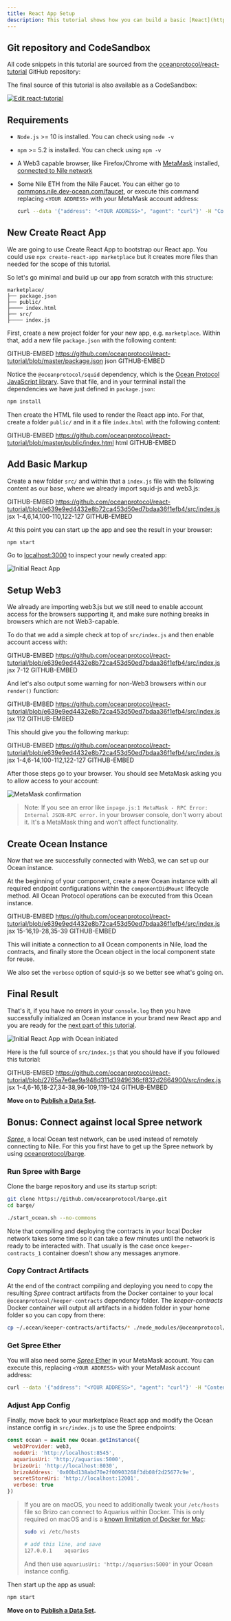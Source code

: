 ```yaml
---
title: React App Setup
description: This tutorial shows how you can build a basic [React](https://reactjs.org/) app with [Create React App](https://github.com/facebook/create-react-app) that uses the squid-js JavaScript package to publish a data set, get a data set, and more.
---
```


## Git repository and CodeSandbox

All code snippets in this tutorial are sourced from the [oceanprotocol/react-tutorial](https://github.com/oceanprotocol/react-tutorial) GitHub repository:

<repo name="react-tutorial"></repo>

The final source of this tutorial is also available as a CodeSandbox:

[![Edit react-tutorial](https://codesandbox.io/static/img/play-codesandbox.svg)](https://codesandbox.io/s/github/oceanprotocol/react-tutorial/tree/master/?fontsize=14)

## Requirements

- `Node.js` >= 10 is installed. You can check using `node -v`
- `npm` >= 5.2 is installed. You can check using `npm -v`
- A Web3 capable browser, like Firefox/Chrome with [MetaMask](https://metamask.io) installed, [connected to Nile network](http://localhost:8000/tutorials/connect-to-networks/#connect-to-the-nile-testnet)
- Some Nile ETH from the Nile Faucet. You can either go to [commons.nile.dev-ocean.com/faucet](https://commons.nile.dev-ocean.com/faucet), or execute this command replacing `<YOUR ADDRESS>` with your MetaMask account address:

  ```bash
  curl --data '{"address": "<YOUR ADDRESS>", "agent": "curl"}' -H "Content-Type: application/json" -X POST https://faucet.nile.dev-ocean.com/faucet
  ```

## New Create React App

We are going to use Create React App to bootstrap our React app. You could use `npx create-react-app marketplace` but it creates more files than needed for the scope of this tutorial.

So let's go minimal and build up our app from scratch with this structure:

```text
marketplace/
├── package.json
├── public/
├──── index.html
├── src/
├──── index.js
```

First, create a new project folder for your new app, e.g. `marketplace`. Within that, add a new file `package.json` with the following content:

GITHUB-EMBED https://github.com/oceanprotocol/react-tutorial/blob/master/package.json json GITHUB-EMBED

Notice the `@oceanprotocol/squid` dependency, which is the [Ocean Protocol JavaScript library](https://github.com/oceanprotocol/squid-js). Save that file, and in your terminal install the dependencies we have just defined in `package.json`:

```bash
npm install
```

Then create the HTML file used to render the React app into. For that, create a folder `public/` and in it a file `index.html` with the following content:

GITHUB-EMBED https://github.com/oceanprotocol/react-tutorial/blob/master/public/index.html html GITHUB-EMBED

## Add Basic Markup

Create a new folder `src/` and within that a `index.js` file with the following content as our base, where we already import squid-js and web3.js:

GITHUB-EMBED https://github.com/oceanprotocol/react-tutorial/blob/e639e9ed4432e8b72ca453d50ed7bdaa36f1efb4/src/index.js jsx 1-4,6,14,100-110,122-127 GITHUB-EMBED

At this point you can start up the app and see the result in your browser:

```bash
npm start
```

Go to [localhost:3000](http://localhost:3000) to inspect your newly created app:

![Initial React App](images/react-app-01.png)

## Setup Web3

We already are importing web3.js but we still need to enable account access for the browsers supporting it, and make sure nothing breaks in browsers which are not Web3-capable.

To do that we add a simple check at top of `src/index.js` and then enable account access with:

GITHUB-EMBED https://github.com/oceanprotocol/react-tutorial/blob/e639e9ed4432e8b72ca453d50ed7bdaa36f1efb4/src/index.js jsx 7-12 GITHUB-EMBED

And let's also output some warning for non-Web3 browsers within our `render()` function:

GITHUB-EMBED https://github.com/oceanprotocol/react-tutorial/blob/e639e9ed4432e8b72ca453d50ed7bdaa36f1efb4/src/index.js jsx 112 GITHUB-EMBED

This should give you the following markup:

GITHUB-EMBED https://github.com/oceanprotocol/react-tutorial/blob/e639e9ed4432e8b72ca453d50ed7bdaa36f1efb4/src/index.js jsx 1-4,6-14,100-112,122-127 GITHUB-EMBED

After those steps go to your browser. You should see MetaMask asking you to allow access to your account:

![MetaMask confirmation](images/react-app-02.png)

> Note: If you see an error like `inpage.js:1 MetaMask - RPC Error: Internal JSON-RPC error.` in your browser console, don't worry about it. It's a MetaMask thing and won't affect functionality.

## Create Ocean Instance

Now that we are successfully connected with Web3, we can set up our Ocean instance.

At the beginning of your component, create a new Ocean instance with all required endpoint configurations within the `componentDidMount` lifecycle method. All Ocean Protocol operations can be executed from this Ocean instance.

GITHUB-EMBED https://github.com/oceanprotocol/react-tutorial/blob/e639e9ed4432e8b72ca453d50ed7bdaa36f1efb4/src/index.js jsx 15-16,19-28,35-39 GITHUB-EMBED

This will initiate a connection to all Ocean components in Nile, load the contracts, and finally store the Ocean object in the local component state for reuse.

We also set the `verbose` option of squid-js so we better see what's going on.

## Final Result

That's it, if you have no errors in your `console.log` then you have successfully initialized an Ocean instance in your brand new React app and you are ready for the [next part of this tutorial](/tutorials/react-publish-data-set/).

![Initial React App with Ocean initiated](images/react-app-03.png)

Here is the full source of `src/index.js` that you should have if you followed this tutorial:

GITHUB-EMBED https://github.com/oceanprotocol/react-tutorial/blob/2765a7e6ae9a948d311d3949636cf832d2664900/src/index.js jsx 1-4,6-16,18-27,34-38,96-109,119-124 GITHUB-EMBED

**Move on to [Publish a Data Set](/tutorials/react-publish-data-set/).**

## Bonus: Connect against local Spree network

[_Spree_](https://docs.oceanprotocol.com/concepts/testnets/#a-spree-testnet-for-local-development), a local Ocean test network, can be used instead of remotely connecting to Nile. For this you first have to get up the Spree network by using [oceanprotocol/barge](https://github.com/oceanprotocol/barge).

### Run Spree with Barge

Clone the barge repository and use its startup script:

```bash
git clone https://github.com/oceanprotocol/barge.git
cd barge/

./start_ocean.sh --no-commons
```

Note that compiling and deploying the contracts in your local Docker network takes some time so it can take a few minutes until the network is ready to be interacted with. That usually is the case once `keeper-contracts_1` container doesn't show any messages anymore.

### Copy Contract Artifacts

At the end of the contract compiling and deploying you need to copy the resulting _Spree_ contract artifacts from the Docker container to your local `@oceanprotocol/keeper-contracts` dependency folder. The _keeper-contracts_ Docker container will output all artifacts in a hidden folder in your home folder so you can copy from there:

```bash
cp ~/.ocean/keeper-contracts/artifacts/* ./node_modules/@oceanprotocol/keeper-contracts/artifacts/
```

### Get Spree Ether

You will also need some [_Spree_ Ether](/tutorials/get-ether-and-ocean-tokens/#get-ether-for-a-local-spree-testnet) in your MetaMask account. You can execute this, replacing `<YOUR ADDRESS>` with your MetaMask account address:

```bash
curl --data '{"address": "<YOUR ADDRESS>", "agent": "curl"}' -H "Content-Type: application/json" -X POST http://localhost:3001/faucet
```

### Adjust App Config

Finally, move back to your marketplace React app and modify the Ocean instance config in `src/index.js` to use the Spree endpoints:

```jsx
const ocean = await new Ocean.getInstance({
  web3Provider: web3,
  nodeUri: 'http://localhost:8545',
  aquariusUri: 'http://aquarius:5000',
  brizoUri: 'http://localhost:8030',
  brizoAddress: '0x00bd138abd70e2f00903268f3db08f2d25677c9e',
  secretStoreUri: 'http://localhost:12001',
  verbose: true
})
```

> If you are on macOS, you need to additionally tweak your `/etc/hosts` file so Brizo can connect to Aquarius within Docker. This is only required on macOS and is a [known limitation of Docker for Mac](https://docs.docker.com/docker-for-mac/networking/#known-limitations-use-cases-and-workarounds):
>
> ```bash
> sudo vi /etc/hosts
>
> # add this line, and save
> 127.0.0.1    aquarius
> ```
>
> And then use `aquariusUri: 'http://aquarius:5000'` in your Ocean instance config.

Then start up the app as usual:

```bash
npm start
```

**Move on to [Publish a Data Set](/tutorials/react-publish-data-set/).**
